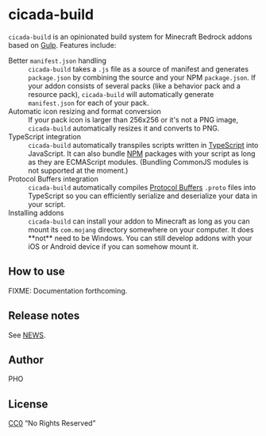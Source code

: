 # cicada-build

`cicada-build` is an opinionated build system for Minecraft Bedrock addons
based on [Gulp](https://gulpjs.com/). Features include:

<dl>
    <dt>Better <code>manifest.json</code> handling</dt>
    <dd>
        <code>cicada-build</code> takes a <code>.js</code> file as a source of manifest and generates <code>package.json</code> by combining the source and your NPM <code>package.json</code>. If your addon consists of several packs (like a behavior pack and a resource pack), <code>cicada-build</code> will automatically generate <code>manifest.json</code> for each of your pack.
    </dd>
    <dt>Automatic icon resizing and format conversion</dt>
    <dd>
        If your pack icon is larger than 256x256 or it's not a PNG image, <code>cicada-build</code> automatically resizes it and converts to PNG.
    </dd>
    <dt>TypeScript integration</dt>
    <dd>
        <code>cicada-build</code> automatically transpiles scripts written in <a href="https://www.typescriptlang.org/">TypeScript</a> into JavaScript. It can also bundle <a href="https://www.npmjs.com/">NPM</a> packages with your script as long as they are ECMAScript modules. (Bundling CommonJS modules is not supported at the moment.)
    </dd>
    <dt>Protocol Buffers integration</dt>
    <dd>
        <code>cicada-build</code> automatically compiles <a href="https://developers.google.com/protocol-buffers">Protocol Buffers</a> <code>.proto</code> files into TypeScript so you can efficiently serialize and deserialize your data in your script.
    </dd>
    <dt>Installing addons</dt>
    <dd>
        <code>cicada-build</code> can install your addon to Minecraft as long as you can mount its <code>com.mojang</code> directory somewhere on your computer. It does **not** need to be Windows. You can still develop addons with your iOS or Android device if you can somehow mount it.
    </dd>
</dl>

## How to use

FIXME: Documentation forthcoming.

## Release notes

See [NEWS](NEWS.md).

## Author

PHO

## License

[CC0](https://creativecommons.org/share-your-work/public-domain/cc0/)
“No Rights Reserved”
